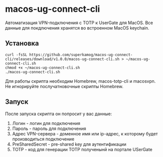 # macos-ug-connect-cli
Автоматизация VPN-подключения с TOTP к UserGate для MacOS.
Все данные для покдлючения хранятся во встроенном MacOS keychain.
## Установка
```
curl -fsSL https://github.com/superkamog/macos-ug-connect-cli/releases/download/v1.0.0/macos-ug-connect-cli.sh > ~/macos-ug-connect-cli.sh
chmod +x ~/macos-ug-connect-cli.sh
./macos-ug-connect-cli.sh
```
Для работы скрипта необходим Homebrew, macos-totp-cli и macosvpn.
Не игнорируйте послучатновочные скрипты Homebrew.

## Запуск
После запуска скрипта он попросит у вас данные:
1. Логин - логин для подключения
2. Пароль - пароль для подключения
3. Адрес VPN-сервера - доменное имя или ip-адрес, к которому будет производиться подключение
4. PreSharedSecret -  pre-shared key для аутентификации
5. TOTP - код для генерации TOTP полученынй на портале USerGate